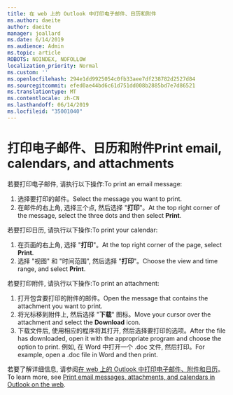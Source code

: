 ```yaml
---
title: 在 web 上的 Outlook 中打印电子邮件、日历和附件
ms.author: daeite
author: daeite
manager: joallard
ms.date: 6/14/2019
ms.audience: Admin
ms.topic: article
ROBOTS: NOINDEX, NOFOLLOW
localization_priority: Normal
ms.custom: ''
ms.openlocfilehash: 294e1dd9925054c0fb33aee7df238782d2527d84
ms.sourcegitcommit: efed0ae44bd6c61d751dd008b2885bd7e7d86521
ms.translationtype: MT
ms.contentlocale: zh-CN
ms.lasthandoff: 06/14/2019
ms.locfileid: "35001040"
---
```

# <a name="print-email-calendars-and-attachments"></a><span data-ttu-id="e28a3-102">打印电子邮件、日历和附件</span><span class="sxs-lookup"><span data-stu-id="e28a3-102">Print email, calendars, and attachments</span></span>

<span data-ttu-id="e28a3-103">若要打印电子邮件, 请执行以下操作:</span><span class="sxs-lookup"><span data-stu-id="e28a3-103">To print an email message:</span></span>
  
1. <span data-ttu-id="e28a3-104">选择要打印的邮件。</span><span class="sxs-lookup"><span data-stu-id="e28a3-104">Select the message you want to print.</span></span>
1. <span data-ttu-id="e28a3-105">在邮件的右上角, 选择三个点, 然后选择 "**打印**"。</span><span class="sxs-lookup"><span data-stu-id="e28a3-105">At the top right corner of the message, select the three dots and then select **Print**.</span></span>

<span data-ttu-id="e28a3-106">若要打印日历, 请执行以下操作:</span><span class="sxs-lookup"><span data-stu-id="e28a3-106">To print your calendar:</span></span>

1. <span data-ttu-id="e28a3-107">在页面的右上角, 选择 "**打印**"。</span><span class="sxs-lookup"><span data-stu-id="e28a3-107">At the top right corner of the page, select **Print**.</span></span>
1. <span data-ttu-id="e28a3-108">选择 "视图" 和 "时间范围", 然后选择 "**打印**"。</span><span class="sxs-lookup"><span data-stu-id="e28a3-108">Choose the view and time range, and select **Print**.</span></span>

<span data-ttu-id="e28a3-109">若要打印附件, 请执行以下操作:</span><span class="sxs-lookup"><span data-stu-id="e28a3-109">To print an attachment:</span></span>

1. <span data-ttu-id="e28a3-110">打开包含要打印的附件的邮件。</span><span class="sxs-lookup"><span data-stu-id="e28a3-110">Open the message that contains the attachment you want to print.</span></span>
2. <span data-ttu-id="e28a3-111">将光标移到附件上, 然后选择 "**下载**" 图标。</span><span class="sxs-lookup"><span data-stu-id="e28a3-111">Move your cursor over the attachment and select the **Download** icon.</span></span>
3. <span data-ttu-id="e28a3-112">下载文件后, 使用相应的程序将其打开, 然后选择要打印的选项。</span><span class="sxs-lookup"><span data-stu-id="e28a3-112">After the file has downloaded, open it with the appropriate program and choose the option to print.</span></span> <span data-ttu-id="e28a3-113">例如, 在 Word 中打开一个 .doc 文件, 然后打印。</span><span class="sxs-lookup"><span data-stu-id="e28a3-113">For example, open a .doc file in Word and then print.</span></span>

<span data-ttu-id="e28a3-114">若要了解详细信息, 请参阅[在 web 上的 Outlook 中打印电子邮件、附件和日历](https://support.office.com/article/2cf529d1-3b8f-4de2-b254-b7f870e58a2b)。</span><span class="sxs-lookup"><span data-stu-id="e28a3-114">To learn more, see [Print email messages, attachments, and calendars in Outlook on the web](https://support.office.com/article/2cf529d1-3b8f-4de2-b254-b7f870e58a2b).</span></span>